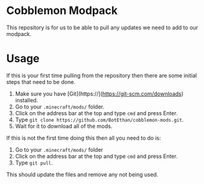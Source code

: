 # Cobblemon Modpack
This repository is for us to be able to pull any updates we need to add to our modpack.

# Usage
If this is your first time pulling from the repository then there are some initial steps that need to be done.

1. Make sure you have [Git](https://](https://git-scm.com/downloads) installed.
2. Go to your `.minecraft/mods/` folder.
3. Click on the address bar at the top and type `cmd` and press Enter.
4. Type `git clone https://github.com/BotEthan/cobblemon-mods.git`.
5. Wait for it to download all of the mods.

If this is not the first time doing this then all you need to do is:

1. Go to your `.minecraft/mods/` folder
2. Click on the address bar at the top and type `cmd` and press Enter.
3. Type `git pull`.

This should update the files and remove any not being used.
